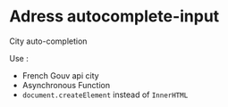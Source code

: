 # Adress autocomplete-input

City auto-completion

Use : 
  - French Gouv api city 
  - Asynchronous Function
  - `document.createElement` instead of `InnerHTML`
